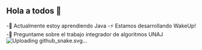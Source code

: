 ## Hola a todos 👋
-🌱 Actualmente estoy aprendiendo Java
-⚡ Estamos desarrollando WakeUp!
-💬 Preguntame sobre el trabajo integrador de algoritmos UNAJ
![Uploading github_snake.svg…]()

<!--
**LovisottoSantiago/LovisottoSantiago** is a ✨ _special_ ✨ repository because its `README.md` (this file) appears on your GitHub profile.

Here are some ideas to get you started:

- 🔭 I’m currently working on ...
- 🌱 I’m currently learning ...
- 👯 I’m looking to collaborate on ...
- 🤔 I’m looking for help with ...
- 💬 Ask me about ...
- 📫 How to reach me: ...
- 😄 Pronouns: ...
- ⚡ Fun fact: ...
-->
